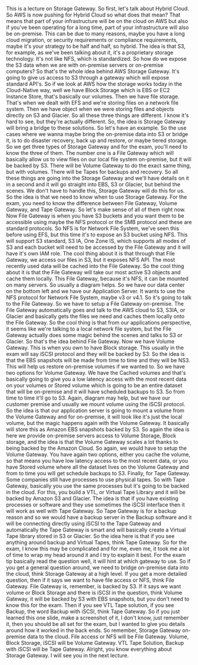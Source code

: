 
<v Instructor>This is a lecture on Storage Gateway.</v>
So first, let's talk about Hybrid Cloud.
So AWS is now pushing for Hybrid Cloud
so what does that mean?
That means that part of your infrastructure
will be on the cloud on AWS
but also if you've been operating for a long time,
part of your infrastructure will also be on-premise.
This can be due to many reasons,
maybe you have a long cloud migration,
or security requirements or compliance requirements,
maybe it's your strategy to be half and half, so hybrid.
The idea is that S3, for example,
as we've been talking about it,
it's a proprietary storage technology.
It's not like NFS, which is standardized.
So how do we expose the S3 data when we are
with on-premise servers or on-premise computers?
So that's the whole idea behind AWS Storage Gateway.
It's going to give us access to S3
through a gateway which will expose standard API's.
So if we look at AWS how the storage works today in
the Cloud-Native way, well we have Block Storage
which is EBS or EC2 Instance Store,
that's basically our volumes.
Then we have file storage.
That's when we dealt with EFS and we're storing files
on a network file system.
Then we have object when we were storing files
and objects directly on S3 and Glacier.
So all these three things are different.
I know it's hard to see, but they're actually different.
So, the idea is Storage Gateway will bring a bridge
to these solutions.
So let's have an example.
So the use cases where we wanna maybe bring
the on-premise data into S3 or bridge it,
is to do disaster recovery, back up
and restore, or maybe tiered storage.
So we get three types of Storage Gateway
and for the exam, you'll need to know the three of them.
The number one is a File Gateway
which will basically allow us to view files
on our local file system on-premise,
but it will be backed by S3.
There will be Volume Gateway to do
the exact same thing, but with volumes.
There will be Tapes for backups and recovery.
So all these things are going into the Storage Gateway
and we'll have details on it in a second
and it will go straight into EBS,
S3 or Glacier, but behind the scenes.
We don't have to handle this,
Storage Gateway will do this for us.
So the idea is that we need to know
when to use Storage Gateway.
For the exam, you need to know the difference between
File Gateway, Volume Gateway, and Tape Gateway.
So let's make sense of all of them right now.
Now File Gateway is when you have S3 buckets
and you want them to be accessible using maybe
the NFS protocol or the SMB protocol
and these are standard protocols.
So NFS is for Network File System,
we've seen this before using EFS,
but this time it's to expose an S3 bucket using NFS.
This will support S3 standard, S3 IA, One Zone IS,
which supports all modes of S3
and each bucket will need to be accessed
by the File Gateway and it will have it's own IAM role.
The cool thing about it is that through
that File Gateway, we access our files in S3,
but it exposes NFS API.
The most recently used data
will be cached into the File Gateway.
So the cool thing about it is
that the File Gateway will take our most active S3 objects
and cache them locally.
This File Gateway, because it's NFS,
it can be mounted on many servers.
So usually a diagram helps.
So we have our data center on the bottom left
and we have our Application Server.
It wants to use the NFS protocol
for Network File System, maybe v3 or v4.1.
So it's going to talk to the File Gateway.
So we have to setup a File Gateway on-premise.
The File Gateway automatically goes
and talk to the AWS cloud to S3, S3IA, or Glacier
and basically gets the files we need
and caches them locally onto the File Gateway.
So the cool thing is that from our applications perspective,
it seems like we're talking to a local network file system,
but the File Gateway actually does
some magic behind the scenes and talks to S3 or Glacier.
So that's the idea behind File Gateway.
Now we have Volume Gateway.
This is when you own to have Block storage.
This usually in the exam will say iSCSI protocol
and they will be backed by S3.
So the idea is that the EBS snapshots
will be made from time to time and they will be NS3.
This will help us restore on-premise volumes
if we wanted to.
So we have two options for Volume Gateway.
We have the Cached volumes and
that's basically going to give you a low latency access
with the most recent data on your volumes
or Stored volume which is going
to be an entire dataset that will be on-premise
and it will have scheduled backups to S3.
So from time to time it'll go to S3.
Again, diagram may help, but we have our customer premise
and usually we mount volume using the iSCSI protocol.
So the idea is that our application server is going
to mount a volume from the Volume Gateway
and for on-premise, it will look like
it's just the local volume, but the magic happens again
with the Volume Gateway.
It basically will store this as
Amazon EBS snapshots backed by S3.
So again the idea is here we provide
on-premise servers access to Volume Storage, Block storage,
and the idea is that the Volume Gateway scales a lot thanks
to being backed by the Amazon Cloud.
So again, we would have to setup the Volume Gateway.
You have again two options,
either you cache the volume,
so that means you have low latency access
to the most recent data, or you have Stored volume where all
the dataset lives on the Volume Gateway
and from to time you will get schedule backups to S3.
Finally, for Tape Gateway.
Some companies still have processes
to use physical tapes.
So with Tape Gateway, basically you use
the same processes but it's going to be backed in the cloud.
For this, you build a VTL, or Virtual Tape Library
and it will be backed by Amazon S3 and Glacier.
The idea is that if you have existing processes
or software and they use sometimes the iSCSI interface
then it will work as well with Tape Gateway.
So Tape Gateway is for a backup reason
and so we would have a backup server in the Backup software
and it will be connecting directly using iSCSI
to the Tape Gateway and automatically
the Tape Gateway is smart
and will basically create a
Virtual Tape library stored in S3 or Glacier.
So the idea here is that if you see anything around backup
and Virtual Tapes, think Tape Gateway.
So for the exam, I know this may be complicated
and for me, even me, it took me a lot
of time to wrap my head around it
and I try to explain it best.
For the exam tip basically read
the question well, it will hint at which gateway to use.
So if you get a general question around,
we need to bridge on-premise data into the cloud,
think Storage Gateway at a high level.
If you get a more detailed question,
then if it says we want to have file access
or NFS, think File Gateway.
File Gateway is, remember, is backed by S3.
If it says we want volume or Block Storage
and there is iSCSI in the question,
think Volume Gateway, it will be backed
by S3 with EBS snapshots,
but you don't need to know this for the exam.
Then if you see VTL Tape solution,
if you see Backup, the word Backup with iSCSI,
think Tape Gateway.
So if you just learned this one slide,
make a screenshot of it, I don't know, just remember it,
then you should be all set for the exam,
but I wanted to give you details around
how it worked in the back ends.
So remember, Storage Gateway on-premise data to the cloud.
File access or NFS will be File Gateway.
Volume, Block Storage, iSCSI will be Volume Gateway.
VTL Tape Solution, Backup with iSCSI will be Tape Gateway.
Alright, you know everything about Storage Gateway.
I will see you in the next lecture.